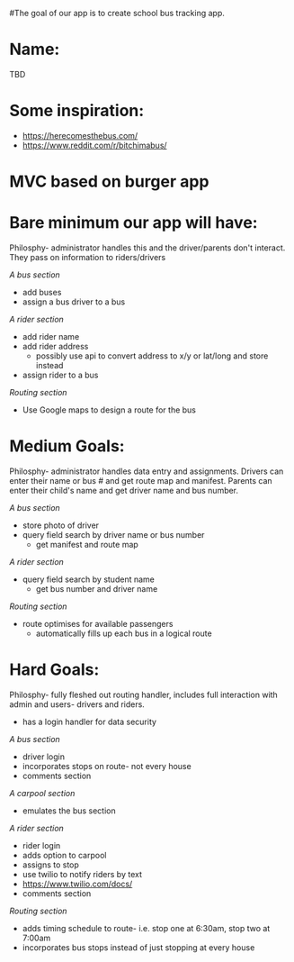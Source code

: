 #The goal of our app is to create school bus tracking app.

# Name:
TBD

# Some inspiration:
- https://herecomesthebus.com/
- https://www.reddit.com/r/bitchimabus/

# MVC based on burger app

# Bare minimum our app will have:

Philosphy- administrator handles this and the driver/parents don't interact.  They pass on information to riders/drivers

*A bus section*
- add buses
- assign a bus driver to a bus

*A rider section*
- add rider name
- add rider address
  - possibly use api to convert address to x/y or lat/long and store instead
- assign rider to a bus

*Routing section*
- Use Google maps to design a route for the bus

# Medium Goals:

Philosphy- administrator handles data entry and assignments.  Drivers can enter their name or bus # and get route map and manifest.
Parents can enter their child's name and get driver name and bus number.

*A bus section*
- store photo of driver
- query field search by driver name or bus number
  - get manifest and route map

*A rider section*
- query field search by student name
  - get bus number and driver name

*Routing section*
- route optimises for available passengers
  - automatically fills up each bus in a logical route

# Hard Goals:

Philosphy- fully fleshed out routing handler, includes full interaction with admin and users- drivers and riders.

- has a login handler for data security

*A bus section*
- driver login
- incorporates stops on route- not every house
- comments section

*A carpool section*
- emulates the bus section

*A rider section*
- rider login
- adds option to carpool
- assigns to stop
- use twilio to notify riders by text
 - https://www.twilio.com/docs/
- comments section 

*Routing section*
- adds timing schedule to route-  i.e. stop one at 6:30am, stop two at 7:00am
- incorporates bus stops instead of just stopping at every house

